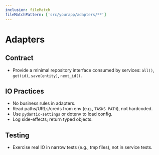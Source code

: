 ```yaml
---
inclusion: fileMatch
fileMatchPattern: ['src/yourapp/adapters/**']
---
```


# Adapters

## Contract

- Provide a minimal repository interface consumed by services: `all()`, `get(id)`, `save(entity)`, `next_id()`.

## IO Practices

- No business rules in adapters.
- Read paths/URLs/creds from env (e.g., `TASKS_PATH`), not hardcoded.
- Use `pydantic-settings` or dotenv to load config.
- Log side-effects; return typed objects.

## Testing

- Exercise real IO in narrow tests (e.g., tmp files), not in service tests.
